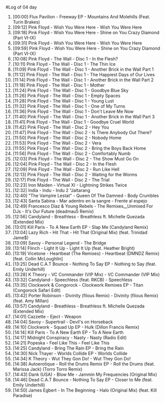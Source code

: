 #Log of 04 day

1. [00:00] Flux Pavilion - Freeway EP - Mountains And Molehills (Feat. Turin Brakes)
1. [09:12] Pink Floyd - Wish You Were Here - Wish You Were Here
1. [09:18] Pink Floyd - Wish You Were Here - Shine on You Crazy Diamond (Part VI-IX)
1. [09:31] Pink Floyd - Wish You Were Here - Wish You Were Here
1. [09:59] Pink Floyd - Wish You Were Here - Shine on You Crazy Diamond (Part VI-IX)
1. [10:08] Pink Floyd - The Wall - Disc 1 - In the Flesh?
1. [10:11] Pink Floyd - The Wall - Disc 1 - The Thin Ice
1. [11:09] Pink Floyd - The Wall - Disc 1 - Another Brick in the Wall Part 1
1. [11:12] Pink Floyd - The Wall - Disc 1 - The Happiest Days of Our Lives
1. [11:14] Pink Floyd - The Wall - Disc 1 - Another Brick in the Wall Part 2
1. [11:18] Pink Floyd - The Wall - Disc 1 - Mother
1. [11:24] Pink Floyd - The Wall - Disc 1 - Goodbye Blue Sky
1. [11:26] Pink Floyd - The Wall - Disc 1 - Empty Spaces
1. [11:28] Pink Floyd - The Wall - Disc 1 - Young Lust
1. [11:32] Pink Floyd - The Wall - Disc 1 - One of My Turns
1. [11:36] Pink Floyd - The Wall - Disc 1 - Don't Leave Me Now
1. [11:40] Pink Floyd - The Wall - Disc 1 - Another Brick in the Wall Part 3
1. [11:41] Pink Floyd - The Wall - Disc 1 - Goodbye Cruel World
1. [11:42] Pink Floyd - The Wall - Disc 2 - Hey You
1. [11:47] Pink Floyd - The Wall - Disc 2 - Is There Anybody Out There?
1. [11:50] Pink Floyd - The Wall - Disc 2 - Nobody Home
1. [11:53] Pink Floyd - The Wall - Disc 2 - Vera
1. [11:55] Pink Floyd - The Wall - Disc 2 - Bring the Boys Back Home
1. [11:56] Pink Floyd - The Wall - Disc 2 - Comfortably Numb
1. [12:03] Pink Floyd - The Wall - Disc 2 - The Show Must Go On
1. [12:04] Pink Floyd - The Wall - Disc 2 - In the Flesh
1. [12:09] Pink Floyd - The Wall - Disc 2 - Run Like Hell
1. [12:13] Pink Floyd - The Wall - Disc 2 - Waiting for the Worms
1. [12:17] Pink Floyd - The Wall - Disc 2 - The Trial
1. [12:23] Iron Maiden - Virtual XI - Lightning Strikes Twice
1. [12:32] India - Indu - Indu 2 "Jaltarang
1. [12:40] "The Vampire Lestat" - Queen Of The Damned - Body Crumbles
1. [12:43] Santa Sabina - Mar adentro en la sangre - Frente al espejo
1. [12:49] Francesco Diaz & Young Rebels - The Remixes__Unmixed For DJs - It's Our Future (deadmau5 Remix)
1. [12:56] Candyland - Breathless - Breathless ft. Michelle Quezada (Extended Mix)
1. [13:01] Kill Paris - To A New Earth EP - Slap Me (Candyland Remix)
1. [13:04] Lazy Rich - Hit That - Hit That (Original Mix) (feat. Trinidad Jame$)
1. [13:09] Savoy - Personal Legend - The Bridge
1. [13:14] Flinch - Light It Up - Light It Up (feat. Heather Bright)
1. [13:19] Vicetone - Heartbeat (The Remixes) - Heartbeat (DMNDZ Remix) [feat. Collin McLoughlin]
1. [13:25] Dead C.A.T Bounce - Nothing To Say EP - Nothing to Say (feat. Emily Underhill)
1. [13:28] K Theory - VC Commander (VIP Mix) - VC Commander (VIP Mix)
1. [13:32] Candyland - Speechless (feat. RKCB) - Speechless
1. [13:35] Clockwork & Congorock - Clockwork Remixes EP - Titan (Congorock Safari Edit)
1. [13:42] Porter Robinson - Divinity (filous Remix) - Divinity (filous Remix) (feat. Amy Millan)
1. [13:57] Candyland - Breathless - Breathless ft. Michelle Quezada (Extended Mix)
1. [14:01] Cazzette - Eject - Weapon
1. [14:04] Savoy - Supertrail - Devil's on Horseback
1. [14:10] Clockwork - Squad Up EP - Hulk (Dillon Francis Remix)
1. [14:14] Kill Paris - To A New Earth EP - To A New Earth
1. [14:17] Midnight Conspiracy - Nasty - Nasty (Radio Edit)
1. [14:21] Popeska - Feel Like This - Feel Like This
1. [14:25] Candyland - Bring The Rain EP - Bring the Rain
1. [14:30] Nick Thayer - Worlds Collide EP - Worlds Collide
1. [14:34] K Theory - Wut They Gon Do! - Wut They Gon Do!
1. [14:38] Autoerotique - Roll the Drums Remix EP - Roll the Drums (feat. Marissa Jack) (Torro Torro Remix)
1. [14:43] Dank (USA) - Blow Me - Jammin My Frequencies (Original Mix)
1. [14:46] Dead C.A.T Bounce - Nothing To Say EP - Closer to Me (feat. Emily Underhill)
1. [14:50] James Egbert - In The Beginning - Halo (Original Mix) (feat. Kill Paradise)
